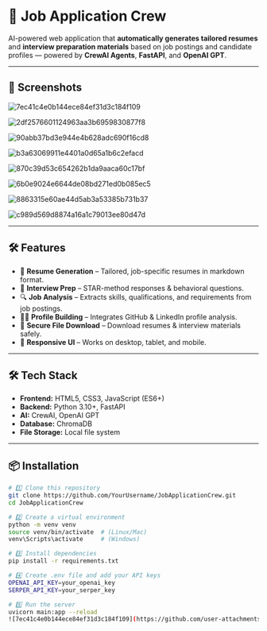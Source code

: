 # 🤖 Job Application Crew

AI-powered web application that **automatically generates tailored resumes** and **interview preparation materials** based on job postings and candidate profiles — powered by **CrewAI Agents**, **FastAPI**, and **OpenAI GPT**.

---

## 📸 Screenshots

![7ec41c4e0b144ece84ef31d3c184f109](https://github.com/user-attachments/assets/85afe7a8-8a9a-4bd0-8825-e9cf60de34e9)

 ![2df2576601124963aa3b6959830877f8](https://github.com/user-attachments/assets/82f7f156-0d1d-4c8b-ba18-87c7b8991178)

![90abb37bd3e944e4b628adc690f16cd8](https://github.com/user-attachments/assets/41c78beb-e7cc-4d96-8d19-fe7c4190b6d2)

![b3a63069911e4401a0d65a1b6c2efacd](https://github.com/user-attachments/assets/936630fc-dc8e-41aa-a578-6543b0d398af)

![870c39d53c654262b1da9aaca60c17bf](https://github.com/user-attachments/assets/ee9f7e1f-0b52-4d78-82df-479e5012151a)

![6b0e9024e6644de08bd271ed0b085ec5](https://github.com/user-attachments/assets/ceeac8f9-a828-41c6-b3c2-7d2def9fde84)

![8863315e60ae44d5ab3a53385b731b37](https://github.com/user-attachments/assets/ac05fe30-e73c-4e6f-9497-951955327bc8)

![c989d569d8874a16a1c79013ee80d47d](https://github.com/user-attachments/assets/05726fea-bff8-4697-ace2-38d82e6e7c2d)

---

## 🛠️ Features

- 📝 **Resume Generation** – Tailored, job-specific resumes in markdown format.
- 🎯 **Interview Prep** – STAR-method responses & behavioral questions.
- 🔍 **Job Analysis** – Extracts skills, qualifications, and requirements from job postings.
- 👨‍💻 **Profile Building** – Integrates GitHub & LinkedIn profile analysis.
- 📂 **Secure File Download** – Download resumes & interview materials safely.
- 📱 **Responsive UI** – Works on desktop, tablet, and mobile.

---

## 🛠️ Tech Stack

- **Frontend:** HTML5, CSS3, JavaScript (ES6+)
- **Backend:** Python 3.10+, FastAPI
- **AI:** CrewAI, OpenAI GPT
- **Database:** ChromaDB
- **File Storage:** Local file system

---

## 📦 Installation

```bash
# 1️⃣ Clone this repository
git clone https://github.com/YourUsername/JobApplicationCrew.git
cd JobApplicationCrew

# 2️⃣ Create a virtual environment
python -m venv venv
source venv/bin/activate  # (Linux/Mac)
venv\Scripts\activate     # (Windows)

# 3️⃣ Install dependencies
pip install -r requirements.txt

# 4️⃣ Create .env file and add your API keys
OPENAI_API_KEY=your_openai_key
SERPER_API_KEY=your_serper_key

# 5️⃣ Run the server
uvicorn main:app --reload
![7ec41c4e0b144ece84ef31d3c184f109](https://github.com/user-attachments/assets/29437ccb-c931-4399-a111-99f6fcd19ac7)
